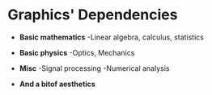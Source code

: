 # Graphics' Dependencies
 
 - **Basic mathematics**
 -Linear algebra, calculus, statistics
 
 - **Basic physics**
 -Optics, Mechanics
  
 - **Misc**
 -Signal processing
 -Numerical analysis
  
 - **And a bitof aesthetics**

